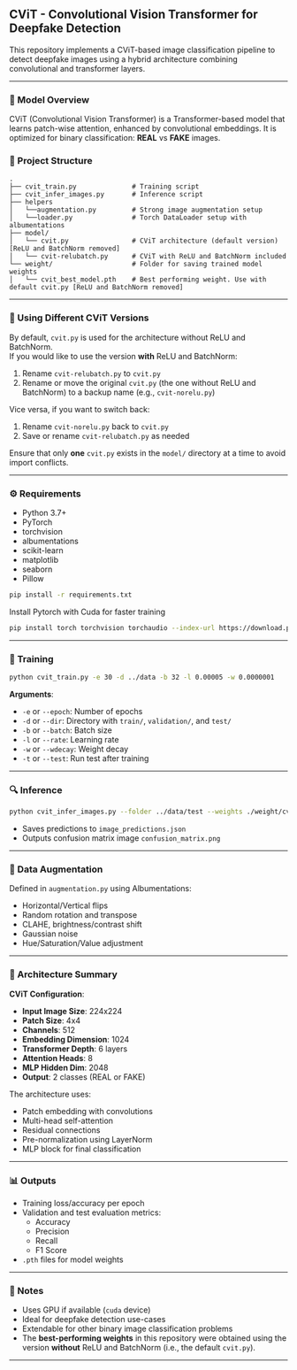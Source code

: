 ## CViT - Convolutional Vision Transformer for Deepfake Detection

This repository implements a CViT-based image classification pipeline to detect deepfake images using a hybrid architecture combining convolutional and transformer layers.

---

### 🧠 Model Overview

CViT (Convolutional Vision Transformer) is a Transformer-based model that learns patch-wise attention, enhanced by convolutional embeddings. It is optimized for binary classification: **REAL** vs **FAKE** images.


### 📁 Project Structure

```
.
├── cvit_train.py              # Training script
├── cvit_infer_images.py       # Inference script
├── helpers
│   └──augmentation.py         # Strong image augmentation setup
│   └──loader.py               # Torch DataLoader setup with albumentations
├── model/
│   └── cvit.py                # CViT architecture (default version) [ReLU and BatchNorm removed]
│   └── cvit-relubatch.py      # CViT with ReLU and BatchNorm included
└── weight/                    # Folder for saving trained model weights
│   └── cvit_best_model.pth    # Best performing weight. Use with default cvit.py [ReLU and BatchNorm removed]
```

---
### 🔄 Using Different CViT Versions

By default, `cvit.py` is used for the architecture without ReLU and BatchNorm.  
If you would like to use the version **with** ReLU and BatchNorm:
1. Rename `cvit-relubatch.py` to `cvit.py`
2. Rename or move the original `cvit.py` (the one without ReLU and BatchNorm) to a backup name (e.g., `cvit-norelu.py`)

Vice versa, if you want to switch back:
1. Rename `cvit-norelu.py` back to `cvit.py`
2. Save or rename `cvit-relubatch.py` as needed

Ensure that only **one** `cvit.py` exists in the `model/` directory at a time to avoid import conflicts.


---

### ⚙️ Requirements

- Python 3.7+
- PyTorch
- torchvision
- albumentations
- scikit-learn
- matplotlib
- seaborn
- Pillow

```bash
pip install -r requirements.txt
```

Install Pytorch with Cuda for faster training
```bash
pip install torch torchvision torchaudio --index-url https://download.pytorch.org/whl/cu118
```

---

### 🚀 Training

```bash
python cvit_train.py -e 30 -d ../data -b 32 -l 0.00005 -w 0.0000001 
```

**Arguments**:
- `-e` or `--epoch`: Number of epochs
- `-d` or `--dir`: Directory with `train/`, `validation/`, and `test/`
- `-b` or `--batch`: Batch size
- `-l` or `--rate`: Learning rate
- `-w` or `--wdecay`: Weight decay
- `-t` or `--test`: Run test after training

---

### 🔍 Inference

```bash
python cvit_infer_images.py --folder ../data/test --weights ./weight/cvit_best_model.pth
```

- Saves predictions to `image_predictions.json`
- Outputs confusion matrix image `confusion_matrix.png`

---

### 🔬 Data Augmentation

Defined in `augmentation.py` using Albumentations:
- Horizontal/Vertical flips
- Random rotation and transpose
- CLAHE, brightness/contrast shift
- Gaussian noise
- Hue/Saturation/Value adjustment

---

### 🧱 Architecture Summary

**CViT Configuration**:
- **Input Image Size**: 224x224
- **Patch Size**: 4x4
- **Channels**: 512
- **Embedding Dimension**: 1024
- **Transformer Depth**: 6 layers
- **Attention Heads**: 8
- **MLP Hidden Dim**: 2048
- **Output**: 2 classes (REAL or FAKE)

The architecture uses:
- Patch embedding with convolutions
- Multi-head self-attention
- Residual connections
- Pre-normalization using LayerNorm
- MLP block for final classification

---

### 📊 Outputs

- Training loss/accuracy per epoch
- Validation and test evaluation metrics:
  - Accuracy
  - Precision
  - Recall
  - F1 Score
- `.pth` files for model weights

---

### 📄 Notes

- Uses GPU if available (`cuda` device)
- Ideal for deepfake detection use-cases
- Extendable for other binary image classification problems
- The **best-performing weights** in this repository were obtained using the version **without** ReLU and BatchNorm (i.e., the default `cvit.py`).

---